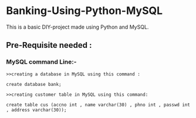 # Banking-Using-Python-MySQL
This is a basic DIY-project made using Python and MySQL.
## Pre-Requisite needed :
### MySQL command Line:-
```
>>creating a database in MySQL using this command : 

create database bank;

>>creating customer table in MySQL using this command:

create table cus (accno int , name varchar(30) , phno int , passwd int , address varchar(30));
```
